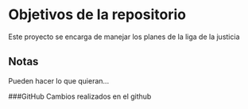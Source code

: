 # Objetivos de la repositorio

Este proyecto se encarga de manejar los planes de la liga de la justicia


## Notas
Pueden hacer lo que quieran...

###GitHub
Cambios realizados en el github
